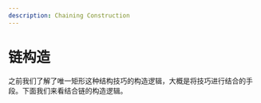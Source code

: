 ```yaml
---
description: Chaining Construction
---
```


# 链构造

之前我们了解了唯一矩形这种结构技巧的构造逻辑，大概是将技巧进行结合的手段。下面我们来看结合链的构造逻辑。
